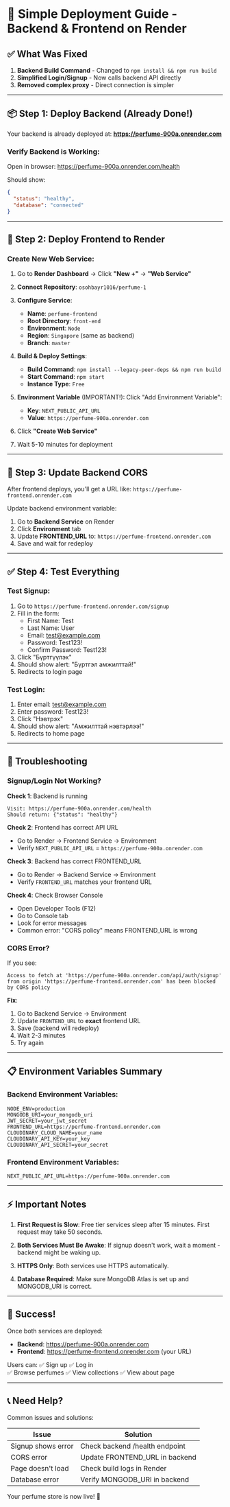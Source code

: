 # 🚀 Simple Deployment Guide - Backend & Frontend on Render

## ✅ What Was Fixed

1. **Backend Build Command** - Changed to `npm install && npm run build`
2. **Simplified Login/Signup** - Now calls backend API directly
3. **Removed complex proxy** - Direct connection is simpler

---

## 📦 Step 1: Deploy Backend (Already Done!)

Your backend is already deployed at:
**https://perfume-900a.onrender.com**

### Verify Backend is Working:
Open in browser: https://perfume-900a.onrender.com/health

Should show:
```json
{
  "status": "healthy",
  "database": "connected"
}
```

---

## 🎨 Step 2: Deploy Frontend to Render

### Create New Web Service:

1. Go to **Render Dashboard** → Click **"New +"** → **"Web Service"**

2. **Connect Repository**: `osohbayr1016/perfume-1`

3. **Configure Service**:
   - **Name**: `perfume-frontend`
   - **Root Directory**: `front-end`
   - **Environment**: `Node`
   - **Region**: `Singapore` (same as backend)
   - **Branch**: `master`

4. **Build & Deploy Settings**:
   - **Build Command**: `npm install --legacy-peer-deps && npm run build`
   - **Start Command**: `npm start`
   - **Instance Type**: `Free`

5. **Environment Variable** (IMPORTANT!):
   Click "Add Environment Variable":
   - **Key**: `NEXT_PUBLIC_API_URL`
   - **Value**: `https://perfume-900a.onrender.com`

6. Click **"Create Web Service"**

7. Wait 5-10 minutes for deployment

---

## 🔧 Step 3: Update Backend CORS

After frontend deploys, you'll get a URL like:
`https://perfume-frontend.onrender.com`

Update backend environment variable:

1. Go to **Backend Service** on Render
2. Click **Environment** tab
3. Update **FRONTEND_URL** to: `https://perfume-frontend.onrender.com`
4. Save and wait for redeploy

---

## ✅ Step 4: Test Everything

### Test Signup:
1. Go to `https://perfume-frontend.onrender.com/signup`
2. Fill in the form:
   - First Name: Test
   - Last Name: User
   - Email: test@example.com
   - Password: Test123!
   - Confirm Password: Test123!
3. Click "Бүртгүүлэх"
4. Should show alert: "Бүртгэл амжилттай!"
5. Redirects to login page

### Test Login:
1. Enter email: test@example.com
2. Enter password: Test123!
3. Click "Нэвтрэх"
4. Should show alert: "Амжилттай нэвтэрлээ!"
5. Redirects to home page

---

## 🐛 Troubleshooting

### Signup/Login Not Working?

**Check 1**: Backend is running
```
Visit: https://perfume-900a.onrender.com/health
Should return: {"status": "healthy"}
```

**Check 2**: Frontend has correct API URL
- Go to Render → Frontend Service → Environment
- Verify `NEXT_PUBLIC_API_URL` = `https://perfume-900a.onrender.com`

**Check 3**: Backend has correct FRONTEND_URL
- Go to Render → Backend Service → Environment
- Verify `FRONTEND_URL` matches your frontend URL

**Check 4**: Check Browser Console
- Open Developer Tools (F12)
- Go to Console tab
- Look for error messages
- Common error: "CORS policy" means FRONTEND_URL is wrong

### CORS Error?

If you see:
```
Access to fetch at 'https://perfume-900a.onrender.com/api/auth/signup' 
from origin 'https://perfume-frontend.onrender.com' has been blocked by CORS policy
```

**Fix**:
1. Go to Backend Service → Environment
2. Update `FRONTEND_URL` to **exact** frontend URL
3. Save (backend will redeploy)
4. Wait 2-3 minutes
5. Try again

---

## 📋 Environment Variables Summary

### Backend Environment Variables:
```
NODE_ENV=production
MONGODB_URI=your_mongodb_uri
JWT_SECRET=your_jwt_secret
FRONTEND_URL=https://perfume-frontend.onrender.com
CLOUDINARY_CLOUD_NAME=your_name
CLOUDINARY_API_KEY=your_key
CLOUDINARY_API_SECRET=your_secret
```

### Frontend Environment Variables:
```
NEXT_PUBLIC_API_URL=https://perfume-900a.onrender.com
```

---

## ⚡ Important Notes

1. **First Request is Slow**: Free tier services sleep after 15 minutes. First request may take 50 seconds.

2. **Both Services Must Be Awake**: If signup doesn't work, wait a moment - backend might be waking up.

3. **HTTPS Only**: Both services use HTTPS automatically.

4. **Database Required**: Make sure MongoDB Atlas is set up and MONGODB_URI is correct.

---

## 🎉 Success!

Once both services are deployed:
- **Backend**: https://perfume-900a.onrender.com
- **Frontend**: https://perfume-frontend.onrender.com (your URL)

Users can:
✅ Sign up
✅ Log in  
✅ Browse perfumes
✅ View collections
✅ View about page

---

## 📞 Need Help?

Common issues and solutions:

| Issue | Solution |
|-------|----------|
| Signup shows error | Check backend /health endpoint |
| CORS error | Update FRONTEND_URL in backend |
| Page doesn't load | Check build logs in Render |
| Database error | Verify MONGODB_URI in backend |

Your perfume store is now live! 🎊

